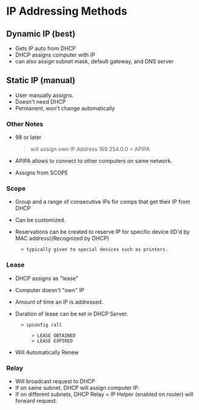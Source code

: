 # IP Addressing Methods

## Dynamic IP (best)
- Gets IP auto from DHCP
- DHCP assigns computer with IP
- can also assign subnet mask, default gateway, and DNS server

## Static IP (manual)
- User manually assigns.
- Doesn't need DHCP
- Permanent, won't change automatically

### Other Notes
- 98 or later
    > will assign own IP Address
    > 169.254.0.0 = APIPA 

- APIPA allows to connect to other computers on same network.
- Assigns from SCOPE

### Scope

- Group and a range of consecutive IPs for comps that get their IP from DHCP
- Can be customized. 
- Reservations can be created to reserve IP for specific device (ID'd by MAC address)(Recognized by DHCP)

        > typically given to special devices such as printers. 

### Lease

- DHCP assigns as "lease" 
- Computer doesn't "own" IP 
- Amount of time an IP is addressed. 
- Duration of lease can be set in DHCP Server. 

        > ipconfig /all

            > LEASE OBTAINED
            > LEASE EXPIRED

- Will Automatically Renew 

### Relay

- Will broadcast request to DHCP
- If on same subnet, DHCP will assign computer IP. 
- If on different subnets, DHCP Relay = IP Helper (enabled on router) will forward request.
